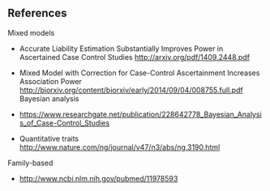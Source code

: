 ## References

Mixed models

* Accurate Liability Estimation Substantially Improves Power in Ascertained Case Control Studies http://arxiv.org/pdf/1409.2448.pdf
* Mixed Model with Correction for Case-Control Ascertainment Increases Association Power http://biorxiv.org/content/biorxiv/early/2014/09/04/008755.full.pdf
Bayesian analysis

* https://www.researchgate.net/publication/228642778_Bayesian_Analysis_of_Case-Control_Studies
* Quantitative traits http://www.nature.com/ng/journal/v47/n3/abs/ng.3190.html

Family-based

* http://www.ncbi.nlm.nih.gov/pubmed/11978593
